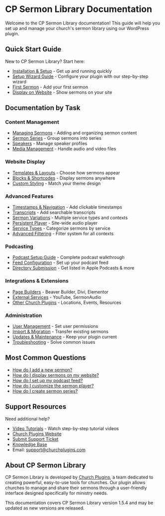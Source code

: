 # CP Sermon Library Documentation

Welcome to the CP Sermon Library documentation! This guide will help you set up and manage your church's sermon library using our WordPress plugin.

## Quick Start Guide

New to CP Sermon Library? Start here:

- [Installation & Setup](getting-started.md#quick-installation) - Get up and running quickly
- [Setup Wizard Guide](setup-wizard.md) - Configure your plugin with our step-by-step wizard
- [First Sermon](managing-sermons.md#adding-a-new-sermon) - Add your first sermon
- [Display on Website](customization-and-display.md#using-gutenberg-blocks-for-sermons--series) - Show sermons on your site

## Documentation by Task

### Content Management
- [Managing Sermons](managing-sermons.md) - Adding and organizing sermon content
- [Sermon Series](managing-sermons.md#using-series-to-group-sermons) - Group sermons into series
- [Speakers](managing-sermons.md#organizing-sermons-with-categories--filters) - Manage speaker profiles
- [Media Management](managing-sermons.md#uploading-sermon-audio--video) - Handle audio and video files

### Website Display
- [Templates & Layouts](customization-and-display.md#customizing-sermon-layouts--templates) - Choose how sermons appear
- [Blocks & Shortcodes](customization-and-display.md#using-gutenberg-blocks-for-sermons--series) - Display sermons anywhere
- [Custom Styling](customization-and-display.md#theme-compatibility--styling-options) - Match your theme design

### Advanced Features
- [Timestamps & Navigation](timestamps-and-transcripts.md#understanding-sermon-timestamps) - Add clickable timestamps
- [Transcripts](timestamps-and-transcripts.md#managing-sermon-transcripts) - Add searchable transcripts
- [Sermon Variations](sermon-variations.md) - Multiple service types and contexts
- [Persistent Player](advanced-features.md#using-the-persistent-audio-player) - Site-wide audio player
- [Service Types](service-types.md) - Categorize sermons by service
- [Advanced Filtering](filter-system.md) - Filter system for all contexts

### Podcasting
- [Podcast Setup Guide](podcast-setup-guide.md) - Complete podcast walkthrough
- [Feed Configuration](podcast-setup-guide.md#initial-podcast-configuration) - Set up your podcast feed
- [Directory Submission](podcast-setup-guide.md#submitting-to-podcast-directories) - Get listed in Apple Podcasts & more

### Integrations & Extensions
- [Page Builders](integrations-and-compatibility.md#third-party-plugin-compatibility) - Beaver Builder, Divi, Elementor
- [External Services](integrations-and-compatibility.md#external-media-hosting) - YouTube, SermonAudio
- [Other Church Plugins](integrations-and-compatibility.md#using-cp-sermons-with-other-church-plugins) - Locations, Events, Resources

### Administration
- [User Management](user-management.md) - Set user permissions
- [Import & Migration](getting-started.md#importing-and-exporting-data) - Transfer existing sermons
- [Updates & Maintenance](updating-and-versioning.md) - Keep your plugin current
- [Troubleshooting](troubleshooting.md) - Solve common issues

## Most Common Questions

- [How do I add a new sermon?](managing-sermons.md#adding-a-new-sermon)
- [How do I display sermons on my website?](customization-and-display.md#using-gutenberg-blocks-for-sermons--series)
- [How do I set up my podcast feed?](podcast-setup-guide.md#initial-podcast-configuration)
- [How do I customize the sermon player?](advanced-features.md#persistent-player-features)
- [How do I create sermon series?](managing-sermons.md#using-series-to-group-sermons)

## Support Resources

Need additional help?

- [Video Tutorials](video-tutorials.md) - Watch step-by-step tutorial videos
- [Church Plugins Website](https://churchplugins.com)
- [Submit Support Ticket](https://churchplugins.com/my-account/support/)
- [Knowledge Base](https://churchplugins.com/knowledge-base)
- Email: support@churchplugins.com

## About CP Sermon Library

CP Sermon Library is developed by [Church Plugins](https://churchplugins.com), a team dedicated to creating powerful, easy-to-use tools for churches. Our plugin allows churches to manage and share their sermons through a user-friendly interface designed specifically for ministry needs.

This documentation covers CP Sermon Library version 1.5.4 and may be updated as new versions are released.